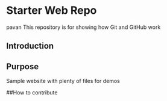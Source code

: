 # Starter Web Repo
pavan
This repository is for showing how Git and GitHub work
## Introduction

## Purpose

Sample website with plenty of files for demos

##How to contribute